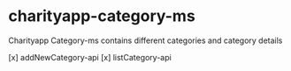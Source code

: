 # charityapp-category-ms
  Charityapp Category-ms contains different categories and category details 
  
  [x] addNewCategory-api
  [x] listCategory-api
